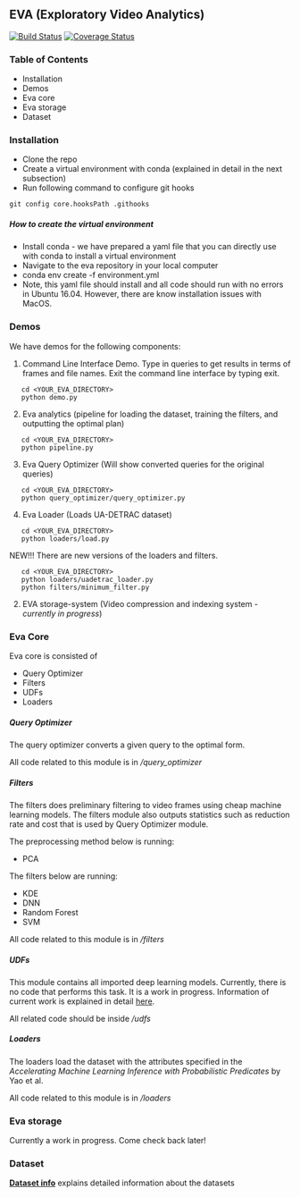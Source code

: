 ## EVA (Exploratory Video Analytics)

[![Build Status](https://travis-ci.org/georgia-tech-db/Eva.svg?branch=master)](https://travis-ci.com/georgia-tech-db/Eva)
[![Coverage Status](https://coveralls.io/repos/github/georgia-tech-db/Eva/badge.svg?branch=master)](https://coveralls.io/github/georgia-tech-db/Eva?branch=master)
### Table of Contents
* Installation
* Demos
* Eva core
* Eva storage 
* Dataset 


### Installation
* Clone the repo
* Create a virtual environment with conda (explained in detail in the next subsection)
* Run following command to configure git hooks 
```shell
git config core.hooksPath .githooks
```


##### How to create the virtual environment
* Install conda - we have prepared a yaml file that you can directly use with conda to install a virtual environment 
* Navigate to the eva repository in your local computer
* conda env create -f environment.yml
* Note, this yaml file should install and all code should run with no errors in Ubuntu 16.04.
   However, there are know installation issues with MacOS.
    
### Demos
We have demos for the following components:
1. Command Line Interface Demo. Type in queries to get results in terms of frames and file names. Exit the command line interface by typing exit.
```commandline
   cd <YOUR_EVA_DIRECTORY>
   python demo.py
```
2. Eva analytics (pipeline for loading the dataset, training the filters, and outputting the optimal plan)
```commandline
   cd <YOUR_EVA_DIRECTORY>
   python pipeline.py
```
3. Eva Query Optimizer (Will show converted queries for the original queries)
```commandline
   cd <YOUR_EVA_DIRECTORY>
   python query_optimizer/query_optimizer.py
```
4. Eva Loader (Loads UA-DETRAC dataset)
```commandline
   cd <YOUR_EVA_DIRECTORY>
   python loaders/load.py
```

NEW!!! There are new versions of the loaders and filters.
```commandline
   cd <YOUR_EVA_DIRECTORY>
   python loaders/uadetrac_loader.py
   python filters/minimum_filter.py
```

2. EVA storage-system (Video compression and indexing system - *currently in progress*)

### Eva Core
Eva core is consisted of
* Query Optimizer
* Filters
* UDFs
* Loaders

##### Query Optimizer
The query optimizer converts a given query to the optimal form. 

All code related to this module is in */query_optimizer*

##### Filters
The filters does preliminary filtering to video frames using cheap machine learning models.
The filters module also outputs statistics such as reduction rate and cost that is used by Query Optimizer module.

The preprocessing method below is running:
* PCA

The filters below are running:
* KDE
* DNN
* Random Forest
* SVM

All code related to this module is in */filters*

##### UDFs
This module contains all imported deep learning models. Currently, there is no code that performs this task. It is a work in progress.
Information of current work is explained in detail [here](src/udfs/README.md).

All related code should be inside */udfs*

##### Loaders
The loaders load the dataset with the attributes specified in the *Accelerating Machine Learning Inference with Probabilistic Predicates* by Yao et al.

All code related to this module is in */loaders*

### Eva storage
Currently a work in progress. Come check back later!


### Dataset
__[Dataset info](data/README.md)__ explains detailed information about the  datasets




